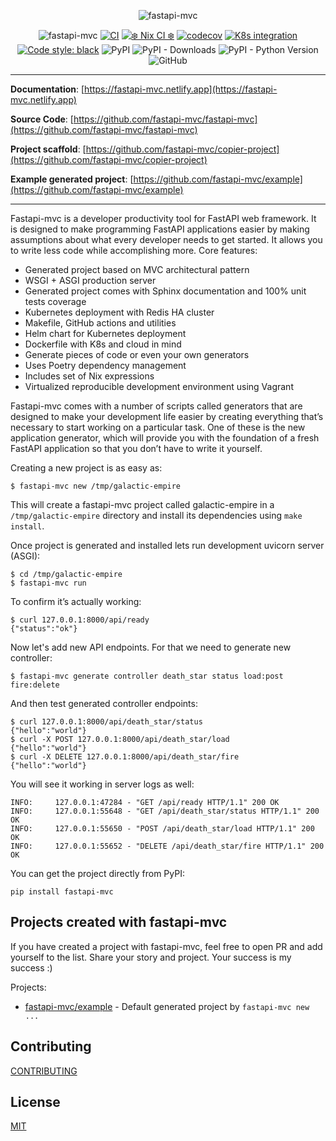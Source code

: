 <div align="center">

![fastapi-mvc](https://github.com/fastapi-mvc/fastapi-mvc/blob/master/docs/_static/logo.png?raw=true)

![fastapi-mvc](https://github.com/fastapi-mvc/fastapi-mvc/blob/master/docs/_static/readme.gif?raw=true)
[![CI](https://github.com/fastapi-mvc/fastapi-mvc/actions/workflows/main.yml/badge.svg?branch=master)](https://github.com/fastapi-mvc/fastapi-mvc/actions/workflows/main.yml)
[![❄️ Nix CI ❄️](https://github.com/fastapi-mvc/fastapi-mvc/actions/workflows/nix.yml/badge.svg)](https://github.com/fastapi-mvc/fastapi-mvc/actions/workflows/nix.yml)
[![codecov](https://codecov.io/gh/fastapi-mvc/fastapi-mvc/branch/master/graph/badge.svg?token=7ESV30TYZS)](https://codecov.io/gh/fastapi-mvc/fastapi-mvc)
[![K8s integration](https://github.com/fastapi-mvc/fastapi-mvc/actions/workflows/integration.yml/badge.svg)](https://github.com/fastapi-mvc/fastapi-mvc/actions/workflows/integration.yml)
[![Code style: black](https://img.shields.io/badge/code%20style-black-000000.svg)](https://github.com/psf/black)
![PyPI](https://img.shields.io/pypi/v/fastapi-mvc)
![PyPI - Downloads](https://img.shields.io/pypi/dm/fastapi-mvc)
![PyPI - Python Version](https://img.shields.io/pypi/pyversions/fastapi-mvc)
![GitHub](https://img.shields.io/github/license/fastapi-mvc/fastapi-mvc?color=blue)

</div>

---

**Documentation**: [https://fastapi-mvc.netlify.app](https://fastapi-mvc.netlify.app)

**Source Code**: [https://github.com/fastapi-mvc/fastapi-mvc](https://github.com/fastapi-mvc/fastapi-mvc)

**Project scaffold**: [https://github.com/fastapi-mvc/copier-project](https://github.com/fastapi-mvc/copier-project)

**Example generated project**: [https://github.com/fastapi-mvc/example](https://github.com/fastapi-mvc/example)

---

Fastapi-mvc is a developer productivity tool for FastAPI web framework. 
It is designed to make programming FastAPI applications easier by making assumptions about what every developer needs to get started. 
It allows you to write less code while accomplishing more. Core features:

* Generated project based on MVC architectural pattern
* WSGI + ASGI production server
* Generated project comes with Sphinx documentation and 100% unit tests coverage
* Kubernetes deployment with Redis HA cluster
* Makefile, GitHub actions and utilities
* Helm chart for Kubernetes deployment
* Dockerfile with K8s and cloud in mind
* Generate pieces of code or even your own generators
* Uses Poetry dependency management
* Includes set of Nix expressions
* Virtualized reproducible development environment using Vagrant

Fastapi-mvc comes with a number of scripts called generators that are designed to make your development life easier by 
creating everything that’s necessary to start working on a particular task. One of these is the new application generator, 
which will provide you with the foundation of a fresh FastAPI application so that you don’t have to write it yourself.

Creating a new project is as easy as:

```shell
$ fastapi-mvc new /tmp/galactic-empire
```

This will create a fastapi-mvc project called galactic-empire in a `/tmp/galactic-empire` directory and install its dependencies using `make install`.

Once project is generated and installed lets run development uvicorn server (ASGI):

```shell
$ cd /tmp/galactic-empire
$ fastapi-mvc run
```

To confirm it’s actually working:

```shell
$ curl 127.0.0.1:8000/api/ready
{"status":"ok"}
```

Now let's add new API endpoints. For that we need to generate new controller:

```shell
$ fastapi-mvc generate controller death_star status load:post fire:delete
```

And then test generated controller endpoints:

```shell
$ curl 127.0.0.1:8000/api/death_star/status
{"hello":"world"}
$ curl -X POST 127.0.0.1:8000/api/death_star/load
{"hello":"world"}
$ curl -X DELETE 127.0.0.1:8000/api/death_star/fire
{"hello":"world"}
```

You will see it working in server logs as well:

```shell
INFO:     127.0.0.1:47284 - "GET /api/ready HTTP/1.1" 200 OK
INFO:     127.0.0.1:55648 - "GET /api/death_star/status HTTP/1.1" 200 OK
INFO:     127.0.0.1:55650 - "POST /api/death_star/load HTTP/1.1" 200 OK
INFO:     127.0.0.1:55652 - "DELETE /api/death_star/fire HTTP/1.1" 200 OK
```

You can get the project directly from PyPI:

```shell
pip install fastapi-mvc
```

## Projects created with fastapi-mvc

If you have created a project with fastapi-mvc, feel free to open PR and add yourself to the list. Share your story and project. Your success is my success :)

Projects:
* [fastapi-mvc/example](https://github.com/fastapi-mvc/example) - Default generated project by `fastapi-mvc new ...`

## Contributing

[CONTRIBUTING](https://github.com/fastapi-mvc/fastapi-mvc/blob/master/CONTRIBUTING.md)

## License

[MIT](https://github.com/fastapi-mvc/fastapi-mvc/blob/master/LICENSE)
